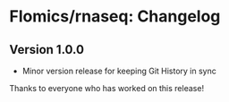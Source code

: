 # Flomics/rnaseq: Changelog

## Version 1.0.0

* Minor version release for keeping Git History in sync


Thanks to everyone who has worked on this release!
